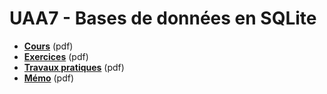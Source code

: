 # UAA7 - Bases de données en SQLite

- [**Cours**](3-BD-2_cours_V02.pdf) (pdf)
- [**Exercices**](3-BD-3_exos_V02.pdf) (pdf)
- [**Travaux pratiques**](3-BD-4_tp_V06.pdf) (pdf)
- [**Mémo**](Readme_SQL_w3school_Memo.pdf) (pdf)